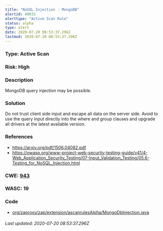 ```yaml
---
title: "NoSQL Injection - MongoDB"
alertid: 40033
alerttype: "Active Scan Rule"
status: alpha
type: alert
date: 2020-07-20 08:53:37.296Z
lastmod: 2020-07-20 08:53:37.296Z
---
```

### Type: Active Scan

### Risk: High

### Description

MongoDB query injection may be possible.

### Solution

Do not trust client side input and escape all data on the server side. 
Avoid to use the query input directly into the where and group clauses and upgrade all drivers at the latest available version.

### References

* https://arxiv.org/pdf/1506.04082.pdf
* https://owasp.org/www-project-web-security-testing-guide/v41/4-Web_Application_Security_Testing/07-Input_Validation_Testing/05.6-Testing_for_NoSQL_Injection.html

### CWE: [943](https://cwe.mitre.org/data/definitions/943.html)

### WASC:  19

### Code

 * [org/zaproxy/zap/extension/ascanrulesAlpha/MongoDbInjection.java](https://github.com/zaproxy/zap-extensions/blob/master/addOns/ascanrulesAlpha/src/main/java/org/zaproxy/zap/extension/ascanrulesAlpha/MongoDbInjection.java)

###### Last updated: 2020-07-20 08:53:37.296Z
